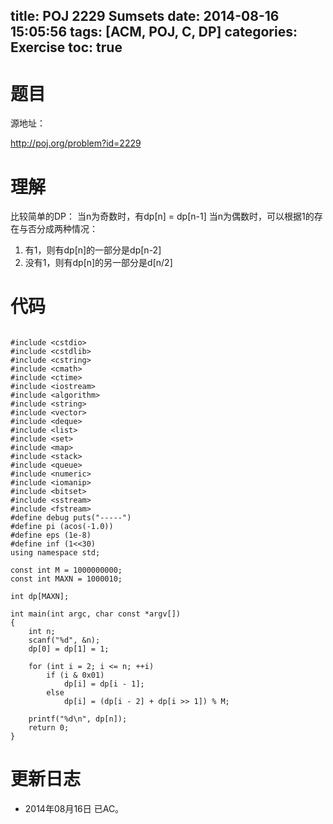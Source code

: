 title: POJ 2229 Sumsets
date: 2014-08-16 15:05:56
tags: [ACM, POJ, C, DP]
categories: Exercise
toc: true
---
# 题目
源地址：

http://poj.org/problem?id=2229

# 理解
比较简单的DP：
当n为奇数时，有dp[n] = dp[n-1]
当n为偶数时，可以根据1的存在与否分成两种情况：
1. 有1，则有dp[n]的一部分是dp[n-2]
2. 没有1，则有dp[n]的另一部分是d[n/2]

<!-- more -->

# 代码

```

#include <cstdio>
#include <cstdlib>
#include <cstring>
#include <cmath>
#include <ctime>
#include <iostream>
#include <algorithm>
#include <string>
#include <vector>
#include <deque>
#include <list>
#include <set>
#include <map>
#include <stack>
#include <queue>
#include <numeric>
#include <iomanip>
#include <bitset>
#include <sstream>
#include <fstream>
#define debug puts("-----")
#define pi (acos(-1.0))
#define eps (1e-8)
#define inf (1<<30)
using namespace std;

const int M = 1000000000;
const int MAXN = 1000010;

int dp[MAXN];

int main(int argc, char const *argv[])
{
    int n;
    scanf("%d", &n);
    dp[0] = dp[1] = 1;

    for (int i = 2; i <= n; ++i)
        if (i & 0x01)
            dp[i] = dp[i - 1];
        else
            dp[i] = (dp[i - 2] + dp[i >> 1]) % M;

    printf("%d\n", dp[n]);
    return 0;
}

```

# 更新日志
- 2014年08月16日 已AC。